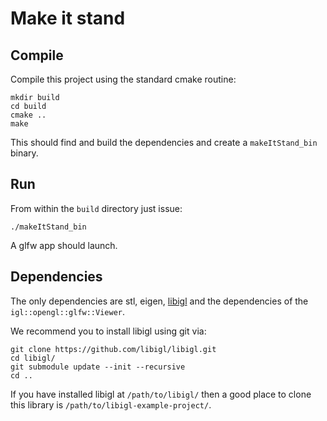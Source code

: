 # Make it stand

## Compile

Compile this project using the standard cmake routine:

    mkdir build
    cd build
    cmake ..
    make

This should find and build the dependencies and create a `makeItStand_bin` binary.

## Run

From within the `build` directory just issue:

    ./makeItStand_bin

A glfw app should launch.

## Dependencies

The only dependencies are stl, eigen, [libigl](http://libigl.github.io/libigl/) and
the dependencies of the `igl::opengl::glfw::Viewer`.

We recommend you to install libigl using git via:

    git clone https://github.com/libigl/libigl.git
    cd libigl/
    git submodule update --init --recursive
    cd ..

If you have installed libigl at `/path/to/libigl/` then a good place to clone
this library is `/path/to/libigl-example-project/`.

